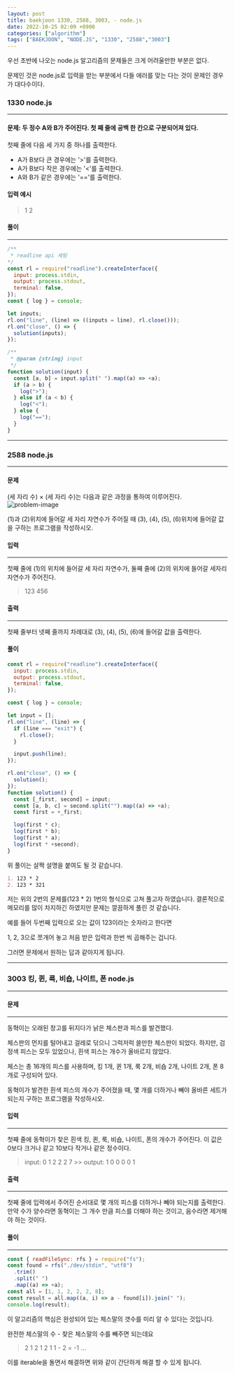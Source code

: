 ```yaml
---
layout: post
title: baekjoon 1330, 2588, 3003, - node.js
date: 2022-10-25 02:09 +0900
categories: ["algorithm"]
tags: ["BAEKJOON", "NODE.JS", "1330", "2588","3003"]
---
```


우선 초반에 나오는 node.js 알고리즘의 문제들은 크게 어려울만한 부분은 없다.

문제인 것은 node.js로 입력을 받는 부분에서 다들 에러를 맞는 다는 것이 문제인 경우가 대다수이다.


### 1330 node.js
---
#### 문제: 두 정수 A와 B가 주어진다. 첫 째 줄에 공백 한 칸으로 구분되어져 있다.

첫째 줄에 다음 세 가지 중 하나를 출력한다.

- A가 B보다 큰 경우에는 '>'를 출력한다.
- A가 B보다 작은 경우에는 '<'를 출력한다.
- A와 B가 같은 경우에는 '=='를 출력한다.

#### 입력 예시
> 1 2

#### 풀이
---
```js
/** 
 * readline api 세팅
*/
const rl = require("readline").createInterface({
  input: process.stdin,
  output: process.stdout,
  terminal: false,
});
const { log } = console;

let inputs;
rl.on("line", (line) => ((inputs = line), rl.close()));
rl.on("close", () => {
  solution(inputs);
});

/**
 * @param {string} input
 */
function solution(input) {
  const [a, b] = input.split(" ").map((a) => +a);
  if (a > b) {
    log(">");
  } else if (a < b) {
    log("<");
  } else {
    log("==");
  }
}
```

---

### 2588 node.js
---
####  문제
(세 자리 수) × (세 자리 수)는 다음과 같은 과정을 통하여 이루어진다.
![problem-image](https://onlinejudgeimages.s3-ap-northeast-1.amazonaws.com/upload/images/f5NhGHVLM4Ix74DtJrwfC97KepPl27s%20(1).png)

(1)과 (2)위치에 들어갈 세 자리 자연수가 주어질 때 (3), (4), (5), (6)위치에 들어갈 값을 구하는 프로그램을 작성하시오.

#### 입력
---
첫째 줄에 (1)의 위치에 들어갈 세 자리 자연수가, 둘째 줄에 (2)의 위치에 들어갈 세자리 자연수가 주어진다. 
> 123
> 456

#### 출력
---
첫째 줄부터 넷째 줄까지 차례대로 (3), (4), (5), (6)에 들어갈 값을 출력한다.



#### 풀이
```js
const rl = require("readline").createInterface({
  input: process.stdin,
  output: process.stdout,
  terminal: false,
});

const { log } = console;

let input = [];
rl.on("line", (line) => {
  if (line === "exit") {
    rl.close();
  }

  input.push(line);
});

rl.on("close", () => {
  solution();
});
function solution() {
  const [_first, second] = input;
  const [a, b, c] = second.split("").map((a) => +a);
  const first = +_first;

  log(first * c);
  log(first * b);
  log(first * a);
  log(first * +second);
}

```
위 풀이는 살짝 설명을 붙여도 될 것 같습니다.

```md
1. 123 * 2
2. 123 * 321
```

저는 위의 2번의 문제를(123 * 2) 1번의 형식으로 고쳐 풀고자 하였습니다.
결론적으로 메모리를 많이 차지하긴 하였지만 문제는 깔끔하게 풀린 것 같습니다.

예를 들어 두번째 입력으로 오는 값이 123이라는 숫자라고 한다면

1, 2, 3으로 쪼개어 놓고 처음 받은 입력과 한번 씩 곱해주는 겁니다.

그러면 문제에서 원하는 답과 같아지게 됩니다.

---

### 3003 킹, 퀸, 룩, 비숍, 나이트, 폰 node.js
---
#### 문제
---
동혁이는 오래된 창고를 뒤지다가 낡은 체스판과 피스를 발견했다.

체스판의 먼지를 털어내고 걸레로 닦으니 그럭저럭 쓸만한 체스판이 되었다. 하지만, 검정색 피스는 모두 있었으나, 흰색 피스는 개수가 올바르지 않았다.

체스는 총 16개의 피스를 사용하며, 킹 1개, 퀸 1개, 룩 2개, 비숍 2개, 나이트 2개, 폰 8개로 구성되어 있다.

동혁이가 발견한 흰색 피스의 개수가 주어졌을 때, 몇 개를 더하거나 빼야 올바른 세트가 되는지 구하는 프로그램을 작성하시오.



#### 입력
---
첫째 줄에 동혁이가 찾은 흰색 킹, 퀸, 룩, 비숍, 나이트, 폰의 개수가 주어진다. 이 값은 0보다 크거나 같고 10보다 작거나 같은 정수이다.

> input: 0 1 2 2 2 7  >> output: 1 0 0 0 0 1

#### 출력
---
첫째 줄에 입력에서 주어진 순서대로 몇 개의 피스를 더하거나 빼야 되는지를 출력한다. 만약 수가 양수라면 동혁이는 그 개수 만큼 피스를 더해야 하는 것이고, 음수라면 제거해야 하는 것이다.
#### 풀이
---

```js
const { readFileSync: rfs } = require("fs");
const found = rfs("./dev/stdin", "utf8")
  .trim()
  .split(" ")
  .map((a) => +a);
const all = [1, 1, 2, 2, 2, 8];
const result = all.map((a, i) => a - found[i]).join(" ");
console.log(result);
```

이 알고리즘의 핵심은 완성되어 있는 체스말의 갯수를 미리 알 수 있다는 것입니다.

완전한 체스말의 수 - 찾은 체스말의 수를 빼주면 되는데요

> 2 1 2 1 2 1
> 1 - 2 = -1 
> ...

이를 iterable을 돌면서 해결하면 위와 같이 간단하게 해결 할 수 있게 됩니다.
